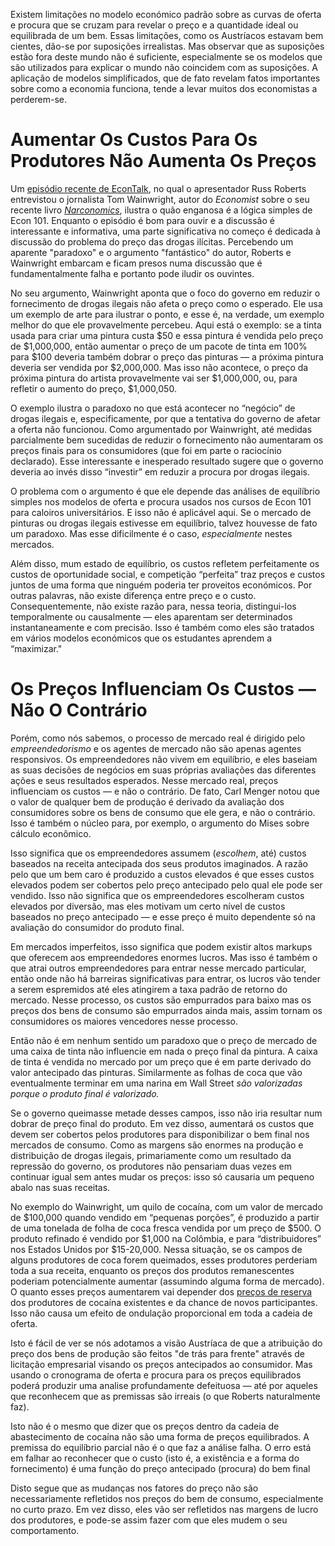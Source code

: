 Existem limitações no modelo económico padrão sobre as curvas de oferta e procura que se cruzam para revelar o preço e a quantidade ideal ou equilibrada de um bem. Essas limitações, como os Austríacos estavam bem cientes, dão-se por suposições irrealistas. Mas observar que as suposições estão fora deste mundo não é suficiente, especialmente se os modelos que são utilizados para explicar o mundo não coincidem com as suposições. A aplicação de modelos simplificados, que de fato revelam fatos importantes sobre como a economia funciona, tende a levar muitos dos economistas a perderem-se.

# Aumentar Os Custos Para Os Produtores Não Aumenta Os Preços

Um [episódio recente de EconTalk](http://www.econtalk.org/archives/2017/02/tom*wainwright.html), no qual o apresentador Russ Roberts entrevistou o jornalista Tom Wainwright, autor do *Economist* sobre o seu recente livro *[Narconomics](https://www.amazon.com/Narconomics-How-Run-Drug-Cartel/dp/1610395832/?tag=misesinsti-20)*, ilustra o quão enganosa é a lógica simples de Econ 101. Enquanto o episódio é bom para ouvir e a discussão é interessante e informativa, uma parte significativa no começo é dedicada à discussão do problema do preço das drogas ilícitas. Percebendo um aparente "paradoxo" e o argumento "fantástico" do autor, Roberts e Wainwright embarcam e ficam presos numa discussão que é fundamentalmente falha e portanto pode iludir os ouvintes.

No seu argumento, Wainwright aponta que o foco do governo em reduzir o fornecimento de drogas ilegais não afeta o preço como o esperado. Ele usa um exemplo de arte para ilustrar o ponto, e esse é, na verdade, um exemplo melhor do que ele provavelmente percebeu. Aqui está o exemplo: se a tinta usada para criar uma pintura custa $50 e essa pintura é vendida pelo preço de $1,000,000, então aumentar o preço de um pacote de tinta em 100% para $100 deveria também dobrar o preço das pinturas — a próxima pintura deveria ser vendida por $2,000,000. Mas isso não acontece, o preço da próxima pintura do artista provavelmente vai ser $1,000,000, ou, para refletir o aumento do preço, $1,000,050.

O exemplo ilustra o paradoxo no que está acontecer no “negócio” de drogas ilegais e, especificamente, por que a tentativa do governo de afetar a oferta não funcionou. Como argumentado por Wainwright, até medidas parcialmente bem sucedidas de reduzir o fornecimento não aumentaram os preços finais para os consumidores (que foi em parte o raciocínio declarado). Esse interessante e inesperado resultado sugere que o governo deveria ao invés disso “investir” em reduzir a procura por drogas ilegais.

O problema com o argumento é que ele depende das análises de equilíbrio simples nos modelos de oferta e procura usados nos cursos de Econ 101 para caloiros universitários. E isso não é aplicável aqui. Se o mercado de pinturas ou drogas ilegais estivesse em equilíbrio, talvez houvesse de fato um paradoxo. Mas esse dificilmente é o caso, *especialmente* nestes mercados.

Além disso, mum estado de equilíbrio, os custos refletem perfeitamente os custos de oportunidade social, e competição “perfeita” traz preços e custos juntos de uma forma que ninguém poderia ter proveitos económicos. Por outras palavras, não existe diferença entre preço e o custo. Consequentemente, não existe razão para, nessa teoria, distingui-los temporalmente ou causalmente — eles aparentam ser determinados instantaneamente e com precisão. Isso é também como eles são tratados em vários modelos económicos que os estudantes aprendem a “maximizar."

# Os Preços Influenciam Os Custos — Não O Contrário

Porém, como nós sabemos, o processo de mercado real é dirigido pelo *empreendedorismo* e os agentes de mercado não são apenas agentes responsivos. Os empreendedores não vivem em equilíbrio, e eles baseiam as suas decisões de negócios em suas próprias avaliações das diferentes ações e seus resultados esperados. Nesse mercado real, preços influenciam os custos — e não o contrário. De fato, Carl Menger notou que o valor de qualquer bem de produção é derivado da avaliação dos consumidores sobre os bens de consumo que ele gera, e não o contrário. Isso é também o núcleo para, por exemplo, o argumento do Mises sobre cálculo econômico.

Isso significa que os empreendedores assumem (*escolhem*, até) custos baseados na receita antecipada dos seus produtos imaginados. A razão pelo que um bem caro é produzido a custos elevados é que esses custos elevados podem ser cobertos pelo preço antecipado pelo qual ele pode ser vendido. Isso não significa que os empreendedores escolheram custos elevados por diversão, mas eles motivam um certo nível de custos baseados no preço antecipado — e esse preço é muito dependente só na avaliação do consumidor do produto final.

Em mercados imperfeitos, isso significa que podem existir altos markups que oferecem aos empreendedores enormes lucros. Mas isso é também o que atrai outros empreendedores para entrar nesse mercado particular, então onde não há barreiras significativas para entrar, os lucros vão tender a serem espremidos até eles atingirem a taxa padrão de retorno do mercado. Nesse processo, os custos são empurrados para baixo mas os preços dos bens de consumo são empurrados ainda mais, assim tornam os consumidores os maiores vencedores nesse processo.

Então não é em nenhum sentido um paradoxo que o preço de mercado de uma caixa de tinta não influencie em nada o preço final da pintura. A caixa de tinta é vendida no mercado por um preço que é em parte derivado do valor antecipado das pinturas. Similarmente as folhas de coca que vão eventualmente terminar em uma narina em Wall Street *são valorizadas porque o produto final é valorizado.*

Se o governo queimasse metade desses campos, isso não iria resultar num dobrar de preço final do produto. Em vez disso, aumentará os custos que devem ser cobertos pelos produtores para disponibilizar o bem final nos mercados de consumo. Como as margens são enormes na produção e distribuição de drogas ilegais, primariamente como um resultado da repressão do governo, os produtores não pensariam duas vezes em continuar igual sem antes mudar os preços: isso só causaria um pequeno abalo nas suas receitas.

No exemplo do Wainwright, um quilo de cocaína, com um valor de mercado de $100,000 quando vendido em “pequenas porções”, é produzido a partir de uma tonelada de folha de coca fresca vendida por um preço de $500. O produto refinado é vendido por $1,000 na Colômbia, e para “distribuidores” nos Estados Unidos por $15-20,000. Nessa situação, se os campos de alguns produtores de coca forem queimados, esses produtores perderiam toda a sua receita, enquanto os preços dos produtos remanescentes poderiam potencialmente aumentar (assumindo alguma forma de mercado). O quanto esses preços aumentarem vai depender dos [preços de reserva](https://en.wikipedia.org/wiki/Reservation*price) dos produtores de cocaína existentes e da chance de novos participantes. Isso não causa um efeito de ondulação proporcional em toda a cadeia de oferta.

Isto é fácil de ver se nós adotamos a visão Austríaca de que a atribuição do preço dos bens de produção são feitos "de trás para frente" através de licitação empresarial visando os preços antecipados ao consumidor. Mas usando o cronograma de oferta e procura para os preços equilibrados poderá produzir uma analise profundamente defeituosa — até por aqueles que reconhecem que as premissas são irreais (o que Roberts naturalmente faz).

Isto não é o mesmo que dizer que os preços dentro da cadeia de abastecimento de cocaína não são uma forma de preços equilibrados. A premissa do equilíbrio parcial não é o que faz a análise falha. O erro está em falhar ao reconhecer que o custo (isto é, a existência e a forma do fornecimento) é uma função do preço antecipado (procura) do bem final

Disto segue que as mudanças nos fatores do preço não são necessariamente refletidos nos preços do bem de consumo, especialmente no curto prazo. Em vez disso, eles vão ser refletidos nas margens de lucro dos produtores, e pode-se assim fazer com que eles mudem o seu comportamento.
